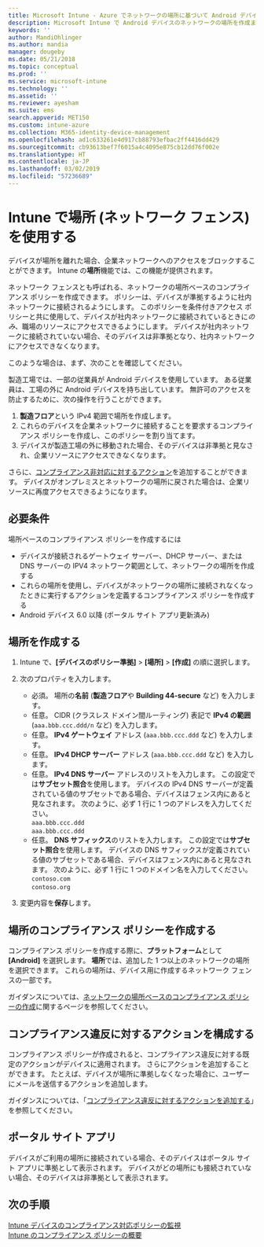 ```yaml
---
title: Microsoft Intune - Azure でネットワークの場所に基づいて Android デバイスをバインドする | Microsoft Docs
description: Microsoft Intune で Android デバイスのネットワークの場所を作成または構成します。 デバイスのネットワークの場所に基づいて、デバイスを非準拠としてマークすることができます。 デバイスがネットワークの場所の外に移動された場合、会社のリソースへのアクセスをブロックすることができます。
keywords: ''
author: MandiOhlinger
ms.author: mandia
manager: dougeby
ms.date: 05/21/2018
ms.topic: conceptual
ms.prod: ''
ms.service: microsoft-intune
ms.technology: ''
ms.assetid: ''
ms.reviewer: ayesham
ms.suite: ems
search.appverid: MET150
ms.custom: intune-azure
ms.collection: M365-identity-device-management
ms.openlocfilehash: ad1c633261e4d917cb88793efbac2ff4416dd429
ms.sourcegitcommit: cb93613bef7f6015a4c4095e875cb12dd76f002e
ms.translationtype: HT
ms.contentlocale: ja-JP
ms.lasthandoff: 03/02/2019
ms.locfileid: "57236689"
---
```

# <a name="use-locations-network-fence-in-intune"></a>Intune で場所 (ネットワーク フェンス) を使用する

デバイスが場所を離れた場合、企業ネットワークへのアクセスをブロックすることができます。 Intune の**場所**機能では、この機能が提供されます。 

ネットワーク フェンスとも呼ばれる、ネットワークの場所ベースのコンプライアンス ポリシーを作成できます。 ポリシーは、デバイスが準拠するように社内ネットワークに接続されるようにします。 このポリシーを条件付きアクセス ポリシーと共に使用して、デバイスが社内ネットワークに接続されているときに*のみ*、職場のリソースにアクセスできるようにします。 デバイスが社内ネットワークに接続されていない場合、そのデバイスは非準拠となり、社内ネットワークにアクセスできなくなります。

このような場合は、まず、次のことを確認してください。

製造工場では、一部の従業員が Android デバイスを使用しています。 ある従業員は、工場の外に Android デバイスを持ち出しています。 無許可のアクセスを防止するために、次の操作を行うことができます。

1. **製造フロア**という IPv4 範囲で場所を作成します。
2. これらのデバイスを企業ネットワークに接続することを要求するコンプライアンス ポリシーを作成し、このポリシーを割り当てます。
3. デバイスが製造工場の外に移動された場合、そのデバイスは非準拠と見なされ、企業リソースにアクセスできなくなります。

さらに、[コンプライアンス非対応に対するアクション](#configure-the-actions-for-noncompliance)を追加することができます。 デバイスがオンプレミスとネットワークの場所に戻された場合は、企業リソースに再度アクセスできるようになります。

## <a name="prerequisites"></a>必要条件

場所ベースのコンプライアンス ポリシーを作成するには

- デバイスが接続されるゲートウェイ サーバー、DHCP サーバー、または DNS サーバーの IPV4 ネットワーク範囲として、ネットワークの場所を作成する
- これらの場所を使用し、デバイスがネットワークの場所に接続されなくなったときに実行するアクションを定義するコンプライアンス ポリシーを作成する
- Android デバイス 6.0 以降 (ポータル サイト アプリ更新済み)

## <a name="create-a-location"></a>場所を作成する

1. Intune で、**[デバイスのポリシー準拠]** > **[場所]** > **[作成]** の順に選択します。

2. 次のプロパティを入力します。  

   - 必須。 場所の**名前** (**製造フロア**や **Building 44-secure** など) を入力します。
   - 任意。 CIDR (クラスレス ドメイン間ルーティング) 表記で **IPv4 の範囲** (`aaa.bbb.ccc.ddd/n` など) を入力します。
   - 任意。 **IPv4 ゲートウェイ** アドレス (`aaa.bbb.ccc.ddd` など) を入力します。
   - 任意。 **IPv4 DHCP サーバー** アドレス (`aaa.bbb.ccc.ddd` など) を入力します。
   - 任意。 **IPv4 DNS サーバー** アドレスのリストを入力します。 この設定では**サブセット照合**を使用します。 デバイスの IPv4 DNS サーバーが定義されている値のサブセットである場合、デバイスはフェンス内にあると見なされます。 次のように、必ず 1 行に 1 つのアドレスを入力してください。  
     `aaa.bbb.ccc.ddd`  
     `aaa.bbb.ccc.ddd`
   - 任意。 **DNS サフィックス**のリストを入力します。 この設定では**サブセット照合**を使用します。 デバイスの DNS サフィックスが定義されている値のサブセットである場合、デバイスはフェンス内にあると見なされます。 次のように、必ず 1 行に 1 つのドメイン名を入力してください。  
     `contoso.com`  
     `contoso.org`

3. 変更内容を**保存**します。

## <a name="create-the-location-compliance-policy"></a>場所のコンプライアンス ポリシーを作成する

コンプライアンス ポリシーを作成する際に、**プラットフォーム**として **[Android]** を選択します。 **場所**では、追加した 1 つ以上のネットワークの場所を選択できます。 これらの場所は、デバイス用に作成するネットワーク フェンスの一部です。

ガイダンスについては、[ネットワークの場所ベースのコンプライアンス ポリシーの作成](compliance-policy-create-android.md#locations)に関するページを参照してください。

## <a name="configure-the-actions-for-noncompliance"></a>コンプライアンス違反に対するアクションを構成する

コンプライアンス ポリシーが作成されると、コンプライアンス違反に対する既定のアクションがデバイスに適用されます。 さらにアクションを追加することができます。 たとえば、デバイスが場所に準拠しなくなった場合に、ユーザーにメールを送信するアクションを追加します。

ガイダンスについては、「[コンプライアンス違反に対するアクションを追加する](actions-for-noncompliance.md)」を参照してください。

## <a name="company-portal-app"></a>ポータル サイト アプリ

デバイスがご利用の場所に接続されている場合、そのデバイスはポータル サイト アプリに準拠として表示されます。 デバイスがどの場所にも接続されていない場合、そのデバイスは非準拠として表示されます。

## <a name="next-steps"></a>次の手順
[Intune デバイスのコンプライアンス対応ポリシーの監視](compliance-policy-monitor.md)  
[Intune のコンプライアンス ポリシーの概要](device-compliance-get-started.md)
